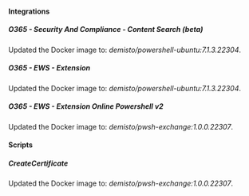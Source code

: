 
#### Integrations
##### O365 - Security And Compliance - Content Search (beta)
Updated the Docker image to: *demisto/powershell-ubuntu:7.1.3.22304*.
##### O365 - EWS - Extension
Updated the Docker image to: *demisto/powershell-ubuntu:7.1.3.22304*.
##### O365 - EWS - Extension Online Powershell v2
Updated the Docker image to: *demisto/pwsh-exchange:1.0.0.22307*.

#### Scripts
##### CreateCertificate
Updated the Docker image to: *demisto/pwsh-exchange:1.0.0.22307*.
